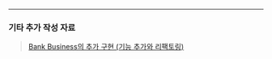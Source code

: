 
---


### 기타 추가 작성 자료 ###
> [Bank Business의 추가 구현 (기능 추가와 리팩토링)](http://tddbook.googlecode.com/files/MoreBankBusiness.pdf)